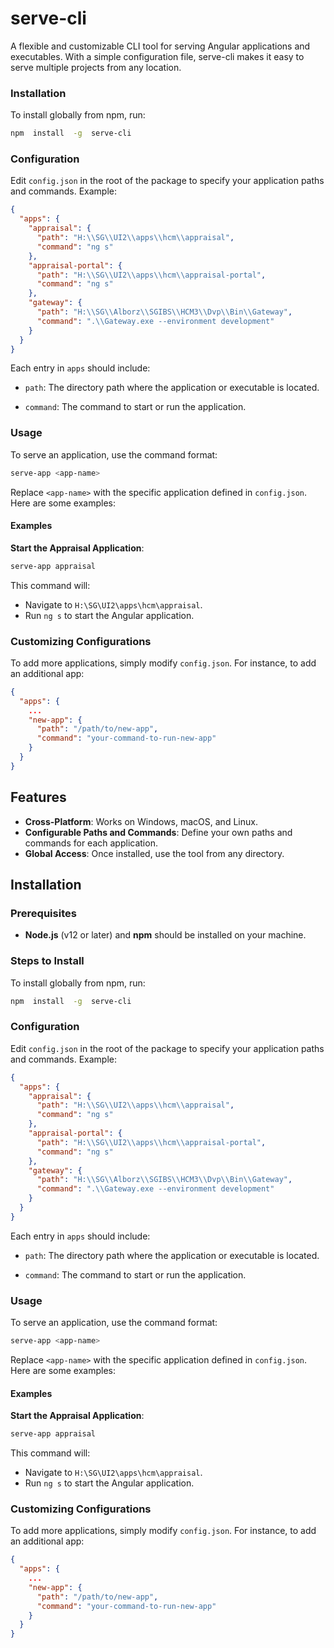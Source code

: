 
# serve-cli
A flexible and customizable CLI tool for serving Angular applications and executables. With a simple configuration file, serve-cli makes it easy to serve multiple projects from any location.

### Installation
To install globally from npm, run:
```bash
npm  install  -g  serve-cli
```

### Configuration
Edit `config.json` in the root of the package to specify your application paths and commands. Example:

```json
{
  "apps": {
    "appraisal": {
      "path": "H:\\SG\\UI2\\apps\\hcm\\appraisal",
      "command": "ng s"
    },
    "appraisal-portal": {
      "path": "H:\\SG\\UI2\\apps\\hcm\\appraisal-portal",
      "command": "ng s"
    },
    "gateway": {
      "path": "H:\\SG\\Alborz\\SGIBS\\HCM3\\Dvp\\Bin\\Gateway",
      "command": ".\\Gateway.exe --environment development"
    }
  }
}
```
Each entry in `apps` should include:

- `path`: The directory path where the application or executable is located.

- `command`: The command to start or run the application.

###  Usage
To serve an application, use the command format:
```bash
serve-app <app-name>
```
Replace `<app-name>` with the specific application defined in `config.json`. Here are some examples:

#### Examples
**Start the Appraisal Application**:
```bash
serve-app appraisal
```
This command will:
-   Navigate to `H:\SG\UI2\apps\hcm\appraisal`.
-   Run `ng s` to start the Angular application.

### Customizing Configurations
To add more applications, simply modify `config.json`. For instance, to add an additional app:
```json
{
  "apps": {
    ...
    "new-app": {
      "path": "/path/to/new-app",
      "command": "your-command-to-run-new-app"
    }
  }
}
```

## Features
-  **Cross-Platform**: Works on Windows, macOS, and Linux.
-  **Configurable Paths and Commands**: Define your own paths and commands for each application.
-  **Global Access**: Once installed, use the tool from any directory.

## Installation

### Prerequisites
-  **Node.js** (v12 or later) and **npm** should be installed on your machine.
### Steps to Install
To install globally from npm, run:
```bash
npm  install  -g  serve-cli
```
### Configuration

Edit `config.json` in the root of the package to specify your application paths and commands. Example:

```json
{
  "apps": {
    "appraisal": {
      "path": "H:\\SG\\UI2\\apps\\hcm\\appraisal",
      "command": "ng s"
    },
    "appraisal-portal": {
      "path": "H:\\SG\\UI2\\apps\\hcm\\appraisal-portal",
      "command": "ng s"
    },
    "gateway": {
      "path": "H:\\SG\\Alborz\\SGIBS\\HCM3\\Dvp\\Bin\\Gateway",
      "command": ".\\Gateway.exe --environment development"
    }
  }
}
```
Each entry in `apps` should include:

- `path`: The directory path where the application or executable is located.

- `command`: The command to start or run the application.

###  Usage
To serve an application, use the command format:
```bash
serve-app <app-name>
```
Replace `<app-name>` with the specific application defined in `config.json`. Here are some examples:
#### Examples
**Start the Appraisal Application**:
```bash
serve-app appraisal
```
This command will:
-   Navigate to `H:\SG\UI2\apps\hcm\appraisal`.
-   Run `ng s` to start the Angular application.

### Customizing Configurations
To add more applications, simply modify `config.json`. For instance, to add an additional app:
```json
{
  "apps": {
    ...
    "new-app": {
      "path": "/path/to/new-app",
      "command": "your-command-to-run-new-app"
    }
  }
}
```
